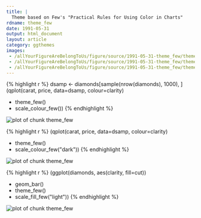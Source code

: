 ```yaml
---
title: |
  Theme based on Few's "Practical Rules for Using Color in Charts"
rdname: theme_few
date: 1991-05-31
output: html_document
layout: article
category: ggthemes
images:
 - /allYourFigureAreBelongToUs/figure/source/1991-05-31-theme_few/theme_few-1.png
 - /allYourFigureAreBelongToUs/figure/source/1991-05-31-theme_few/theme_few-2.png
 - /allYourFigureAreBelongToUs/figure/source/1991-05-31-theme_few/theme_few-3.png
---
```





{% highlight r %}
dsamp <- diamonds[sample(nrow(diamonds), 1000), ]
(qplot(carat, price, data=dsamp, colour=clarity)
+ theme_few()
+ scale_colour_few())
{% endhighlight %}

![plot of chunk theme_few](/allYourFigureAreBelongToUs/figure/source/1991-05-31-theme_few/theme_few-1.png) 

{% highlight r %}
(qplot(carat, price, data=dsamp, colour=clarity)
+ theme_few()
+ scale_colour_few("dark"))
{% endhighlight %}

![plot of chunk theme_few](/allYourFigureAreBelongToUs/figure/source/1991-05-31-theme_few/theme_few-2.png) 

{% highlight r %}
(ggplot(diamonds, aes(clarity, fill=cut))
+ geom_bar()
+ theme_few()
+ scale_fill_few("light"))
{% endhighlight %}

![plot of chunk theme_few](/allYourFigureAreBelongToUs/figure/source/1991-05-31-theme_few/theme_few-3.png) 